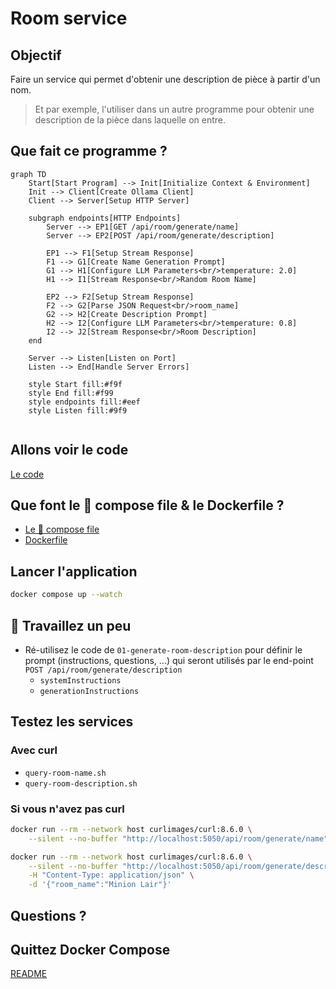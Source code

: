 # Room service

## Objectif

Faire un service qui permet d'obtenir une description de pièce à partir d'un nom.
> Et par exemple, l'utiliser dans un autre programme pour obtenir une description de la pièce dans laquelle on entre.

## Que fait ce programme ?

```mermaid
graph TD
    Start[Start Program] --> Init[Initialize Context & Environment]
    Init --> Client[Create Ollama Client]
    Client --> Server[Setup HTTP Server]
    
    subgraph endpoints[HTTP Endpoints]
        Server --> EP1[GET /api/room/generate/name]
        Server --> EP2[POST /api/room/generate/description]
        
        EP1 --> F1[Setup Stream Response]
        F1 --> G1[Create Name Generation Prompt]
        G1 --> H1[Configure LLM Parameters<br/>temperature: 2.0]
        H1 --> I1[Stream Response<br/>Random Room Name]
        
        EP2 --> F2[Setup Stream Response]
        F2 --> G2[Parse JSON Request<br/>room_name]
        G2 --> H2[Create Description Prompt]
        H2 --> I2[Configure LLM Parameters<br/>temperature: 0.8]
        I2 --> J2[Stream Response<br/>Room Description]
    end
    
    Server --> Listen[Listen on Port]
    Listen --> End[Handle Server Errors]
    
    style Start fill:#f9f
    style End fill:#f99
    style endpoints fill:#eef
    style Listen fill:#9f9
    
```

## Allons voir le code

[Le code](main.go)

## Que font le 🐳 compose file & le Dockerfile ?

- [Le 🐳 compose file](compose.yml) 
- [Dockerfile](Dockerfile)

## Lancer l'application

```bash
docker compose up --watch
```

## 🚧 Travaillez un peu

- Ré-utilisez le code de `01-generate-room-description` pour définir le prompt (instructions, questions, ...) qui seront utilisés par le end-point `POST /api/room/generate/description`
  - `systemInstructions`
  - `generationInstructions`


## Testez les services

### Avec curl

- `query-room-name.sh`
- `query-room-description.sh`


### Si vous n'avez pas curl

```bash
docker run --rm --network host curlimages/curl:8.6.0 \
    --silent --no-buffer "http://localhost:5050/api/room/generate/name" 

docker run --rm --network host curlimages/curl:8.6.0 \
    --silent --no-buffer "http://localhost:5050/api/room/generate/description" \
    -H "Content-Type: application/json" \
    -d '{"room_name":"Minion Lair"}'
```

## Questions ?

## Quittez Docker Compose

[README](../README.md)


